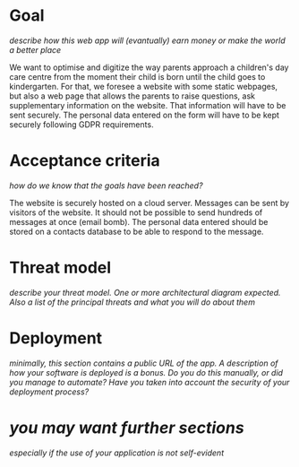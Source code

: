 # Goal
*describe how this web app will (evantually) earn money or make the world a better place*

We want to optimise and digitize the way parents approach a children's day care centre from the moment their child is born until the child goes to kindergarten.
For that, we foresee a website with some static webpages, but also a web page that allows the parents to raise questions, ask supplementary information on the website.
That information will have to be sent securely. The personal data entered on the form will have to be kept securely following GDPR requirements.

# Acceptance criteria
*how do we know that the goals have been reached?*

The website is securely hosted on a cloud server.
Messages can be sent by visitors of the website. It should not be possible to send hundreds of messages at once (email bomb).
The personal data entered should be stored on a contacts database to be able to respond to the message. 

# Threat model
*describe your threat model. One or more architectural diagram expected. Also a list of the principal threats and what you will do about them*
# Deployment
*minimally, this section contains a public URL of the app. A description of how your software is deployed is a bonus. Do you do this manually, or did you manage to automate? Have you taken into account the security of your deployment process?*
# *you may want further sections*
*especially if the use of your application is not self-evident*
